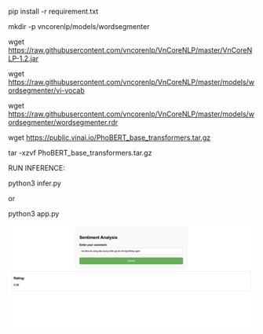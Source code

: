pip install -r requirement.txt

mkdir -p vncorenlp/models/wordsegmenter

wget https://raw.githubusercontent.com/vncorenlp/VnCoreNLP/master/VnCoreNLP-1.2.jar

wget https://raw.githubusercontent.com/vncorenlp/VnCoreNLP/master/models/wordsegmenter/vi-vocab

wget https://raw.githubusercontent.com/vncorenlp/VnCoreNLP/master/models/wordsegmenter/wordsegmenter.rdr

wget https://public.vinai.io/PhoBERT_base_transformers.tar.gz

tar -xzvf PhoBERT_base_transformers.tar.gz

RUN INFERENCE:

python3 infer.py 

or 

python3 app.py

<img src="https://github.com/Houangnt/Food_Comment_Sentiment_Analysis/blob/main/demo.png">    
